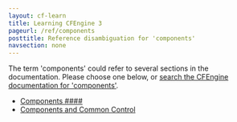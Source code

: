```yaml
---
layout: cf-learn
title: Learning CFEngine 3
pageurl: /ref/components
posttitle: Reference disambiguation for 'components'
navsection: none
---
```


The term 'components' could refer to several sections in the documentation. Please choose one below, or
[search the CFEngine documentation for 'components'](http://docs.cfengine.com/latest/search.html?q=components).

- [Components \#\#\#\#](http://docs.cfengine.com/latest/guide-glossary.html#components-####)
- [Components and Common Control](http://docs.cfengine.com/latest/reference-components.html#components-and-common-control)
